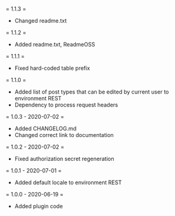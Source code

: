 
= 1.1.3 =
* Changed readme.txt

= 1.1.2 =
* Added readme.txt, ReadmeOSS

= 1.1.1 =
* Fixed hard-coded table prefix

= 1.1.0 =
* Added list of post types that can be edited by current user to environment REST
* Dependency to process request headers

= 1.0.3 - 2020-07-02 =
* Added CHANGELOG.md
* Changed correct link to documentation

= 1.0.2 - 2020-07-02 =
* Fixed authorization secret regeneration

= 1.0.1 - 2020-07-01 =
* Added default locale to environment REST

= 1.0.0 - 2020-06-19 =
* Added plugin code
